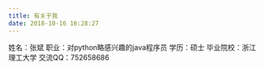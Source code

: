 ```yaml
---
title: 有关于我
date: 2018-10-16 16:28:27
---
```

姓名：张斌
职业：对python略感兴趣的java程序员
学历：硕士
毕业院校：浙江理工大学
交流QQ：752658686